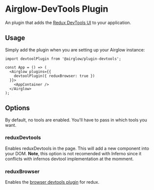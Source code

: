 # Airglow-DevTools Plugin

An plugin that adds the [Redux DevTools UI](https://github.com/gaearon/redux-devtools) to your application.

## Usage

Simply add the plugin when you are setting up your Airglow instance:

```
import devtoolPlugin from '@airglow/plugin-devtools';

const App = () => (
  <Airglow plugins={{
    devtoolPlugin({ reduxBrowser: true })
  }}>
    <AppContainer />
  </Airglow>
);
```

## Options

By default, no tools are enabled. You'll have to pass in which tools you want.

### reduxDevtools
Enables reduxDevtools in the page. This will add a new component into your DOM.
__Note__, this option is not recomended with Inferno since it conflicts with infernos devtool implementation at the momment.

### reduxBrowser
Enables the [browser devtools plugin](https://github.com/zalmoxisus/redux-devtools-extension) for redux.

